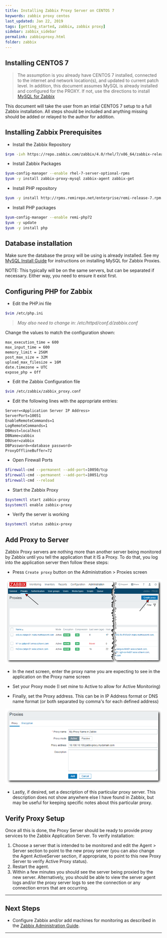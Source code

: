 ```yaml
---
title: Installing Zabbix Proxy Server on CENTOS 7
keywords: zabbix proxy centos
last_updated: Jan 22, 2019
tags: [getting_started, zabbix, zabbix proxy]
sidebar: zabbix_sidebar
permalink: zabbixproxy.html
folder: zabbix
---
```


## Installing CENTOS 7 ##

>The assumption is you already have CENTOS 7 installed, connected to the internet and network location(s), and updated to current patch level. In addition, this document assumes MySQL is already installed and configured for the PROXY. If not, use the directions to install [MySQL for Zabbix](./Zabbix4MySQLInstall.md)

This document will take the user from an intial CENTOS 7 setup to a full Zabbix installation. All steps should be included and anything missing should be added or relayed to the author for addition.

## Installing Zabbix Prerequisites ##

- Install the Zabbix Repository

```bash
$rpm -ivh https://repo.zabbix.com/zabbix/4.0/rhel/7/x86_64/zabbix-release-4.0-1.el7.noarch.rpm
```

- Install Zabbix Packages

```bash
$yum-config-manager --enable rhel-7-server-optional-rpms
$yum -y install zabbix-proxy-mysql zabbix-agent zabbix-get
```

- Install PHP repository

```bash
$yum -y install http://rpms.remirepo.net/enterprise/remi-release-7.rpm
```

- Install PHP packages

```bash
$yum-config-manager --enable remi-php72
$yum -y update
$yum -y install php
```

## Database installation ##

Make sure the database the proxy will be using is already installed. See my [MySQL Install Guide](./Zabbix4MySQLInstall.md) for instructions on installing MySQL for Zabbix Proxies.

NOTE:  This typically will be on the same servers, but can be separated if necessary. Either way, you need to ensure it exist first.

## Configuring PHP for Zabbix ##

- Edit the PHP.ini file

```bash
$vim /etc/php.ini
```

>*May also need to change in: /etc/httpd/conf.d/zabbix.conf*

Change the values to match the configuration shown:

```vim
max_execution_time = 600
max_input_time = 600
memory_limit = 256M
post_max_size = 32M
upload_max_filesize = 16M
date.timezone = UTC
expose_php = Off
```

- Edit the Zabbix Configuration file

```bash
$vim /etc/zabbix/zabbix_proxy.conf
```

- Edit the following lines with the appropriate entries:

```vim
Server=<Application Server IP Address>
ServerPort=10051
EnableRemoteCommands=1
LogRemoteCommands=1
DBHost=localhost
DBName=zabbix
DBUser=zabbix
DBPassword=<database password>
ProxyOfflineBuffer=72
```

- Open Firewall Ports

```bash
$firewall-cmd --permanent --add-port=10050/tcp
$firewall-cmd --permanent --add-port=10051/tcp
$firewall-cmd --reload
```

- Start the Zabbix Proxy

```bash
$systemctl start zabbix-proxy
$systemctl enable zabbix-proxy
```

- Verify the server is working

```bash
$systemctl status zabbix-proxy
```

## Add Proxy to Server ##

Zabbix Proxy servers are nothing more than another server being monitored by Zabbix until you tell the application that it IS a Proxy. To do that, you log into the application server then follow these steps:

- Press `Create proxy` button on the Administration > Proxies screen

![alt text: Create Proxy screen][Create_Proxy]

- In the next screen, enter the proxy name you are expecting to see in the application on the Proxy name screen

- Set your Proxy mode (I set mine to Active to allow for Active Monitoring)

- Finally, set the Proxy address. This can be in IP Address format or DNS name format (or both separated by comma's for each defined address)

![alt text: New Proxy Server Setup screen][New_Proxy]

- Lastly, if desired, set a description of this particular proxy server. This description does not show anywhere else I have found in Zabbix, but may be useful for keeping specific notes about this particular proxy.

## Verify Proxy Setup ##

Once all this is done, the Proxy Server should be ready to provide proxy services to the Zabbix Application Server. To verify installation:

1. Choose a server that is intended to be monitored and edit the Agent > Server section to point to the new proxy server (you can also change the Agent ActiveServer section, if appropriate, to point to this new Proxy Server to verify Active Proxy status). 
2. Restart the agent.
3. Within a few minutes you should see the server being proxied by the new server. Alternatively, you should be able to view the server agent logs and/or the proxy server logs to see the connection or any connection errors that are occurring.

---

## Next Steps ##

- Configure Zabbix and/or add machines for monitoring as described in the [Zabbix Administration Guide](./ZabbixAdministration.md).

---

[Create_Proxy]: images/Zabbix/CreateProxy.png "Create Proxy screen"
[New_Proxy]: images/Zabbix/NewProxySetup.png "New Proxy Server Setup screen"